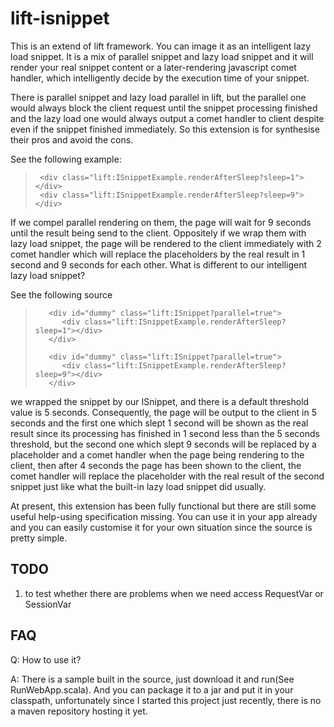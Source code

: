 lift-isnippet
=============

This is an extend of lift framework. You can image it as an intelligent lazy
load snippet. It is a mix of parallel snippet and lazy load snippet and it will
render your real snippet content or a later-rendering javascript comet handler,
which intelligently decide by the execution time of your snippet.

There is parallel snippet and lazy load parallel in lift, but the parallel one
would always block the client request until the snippet processing finished and
the lazy load one would always output a comet handler to client despite even if
the snippet finished immediately. So this extension is for synthesise their pros
and avoid the cons.

See the following example:

>      <div class="lift:ISnippetExample.renderAfterSleep?sleep=1"></div>
>      <div class="lift:ISnippetExample.renderAfterSleep?sleep=9"></div>

If we compel parallel rendering on them, the page will wait for 9 seconds until
the result being send to the client. Oppositely if we wrap them with lazy load
snippet, the page will be rendered to the client immediately with 2 comet handler
which will replace the placeholders by the real result in 1 second and 9 seconds
for each other. What is different to our intelligent lazy load snippet?

See the following source

>        <div id="dummy" class="lift:ISnippet?parallel=true">
>           <div class="lift:ISnippetExample.renderAfterSleep?sleep=1"></div>
>        </div>
>         
>        <div id="dummy" class="lift:ISnippet?parallel=true">
>           <div class="lift:ISnippetExample.renderAfterSleep?sleep=9"></div>
>        </div>

we wrapped the snippet by our ISnippet, and there is a default threshold value is
5 seconds. Consequently, the page will be output to the client in 5 seconds and the
first one which slept 1 second will be shown as the real result since its processing
has finished in 1 second less than the 5 seconds threshold, but the second one which
slept 9 seconds will be replaced by a placeholder and a comet handler when the page
being rendering to the client, then after 4 seconds the page has been shown to the
client, the comet handler will replace the placeholder with the real result of the
second snippet just like what the built-in lazy load snippet did usually. 

At present, this extension has been fully functional but there are still some useful
help-using specification missing. You can use it in your app already and you can easily
customise it for your own situation since the source is pretty simple.  

TODO
---
 1. to test whether there are problems when we need access RequestVar or SessionVar

FAQ
---

Q: How to use it?

A: There is a sample built in the source, just download it and run(See RunWebApp.scala). 
And you can package it to a jar and put it in your classpath, unfortunately since I
started this project just recently, there is no a maven repository hosting it yet.